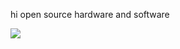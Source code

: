 

hi open source hardware and software

![](https://gitlab.com/picbed/bed/uploads/d617f6a9c86081a24e26d4290e69d31a/PERMISSIVE-VS-COPYLEFT-LICENSES-2.jpg)